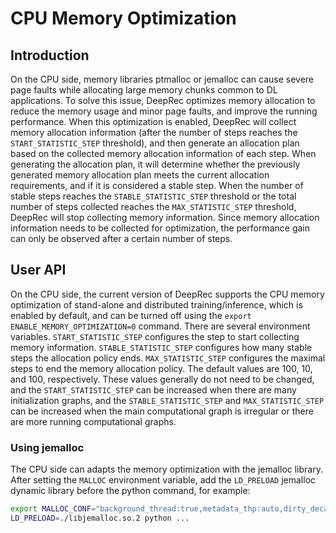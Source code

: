 # CPU Memory Optimization

## Introduction

On the CPU side, memory libraries ptmalloc or jemalloc can cause severe page faults while allocating large memory chunks common to DL applications. To solve this issue, DeepRec optimizes memory allocation to reduce the memory usage and minor page faults, and improve the running performance. When this optimization is enabled, DeepRec will collect memory allocation information (after the number of steps reaches the `START_STATISTIC_STEP` threshold), and then generate an allocation plan based on the collected memory allocation information of each step. When generating the allocation plan, it will determine whether the previously generated memory allocation plan meets the current allocation requirements, and if it is considered a stable step. When the number of stable steps reaches the `STABLE_STATISTIC_STEP` threshold or the total number of steps collected reaches the `MAX_STATISTIC_STEP` threshold, DeepRec will stop collecting memory information. Since memory allocation information needs to be collected for optimization, the performance gain can only be observed after a certain number of steps.


## User API

On the CPU side, the current version of DeepRec supports the CPU memory optimization of stand-alone and distributed training/inference, which is enabled by default, and can be turned off using the `export ENABLE_MEMORY_OPTIMIZATION=0` command.
There are several environment variables. `START_STATISTIC_STEP` configures the step to start collecting memory information. `STABLE_STATISTIC_STEP` configures how many stable steps the allocation policy ends. `MAX_STATISTIC_STEP` configures the maximal steps to end the memory allocation policy. The default values are 100, 10, and 100, respectively. These values generally do not need to be changed, and the `START_STATISTIC_STEP` can be increased when there are many initialization graphs, and the `STABLE_STATISTIC_STEP` and `MAX_STATISTIC_STEP` can be increased when the main computational graph is irregular or there are more running computational graphs.


### Using jemalloc
The CPU side can adapts the memory optimization with the jemalloc library. After setting the `MALLOC` environment variable, add the `LD_PRELOAD` jemalloc dynamic library before the python command, for example:

```bash
export MALLOC_CONF="background_thread:true,metadata_thp:auto,dirty_decay_ms:20000,muzzy_decay_ms:20000"
LD_PRELOAD=./libjemalloc.so.2 python ...
```

